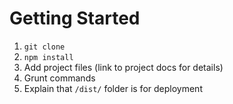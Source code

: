 # Getting Started

1. `git clone`
1. `npm install`
1. Add project files (link to project docs for details)
1. Grunt commands
1. Explain that `/dist/` folder is for deployment